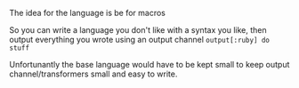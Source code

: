 The idea for the language is be for macros

So you can write a language you don't like with a syntax you like, then output everything you wrote using an output channel `output[:ruby] do stuff`

Unfortunantly the base language would have to be kept small to keep output channel/transformers small and easy to write.
